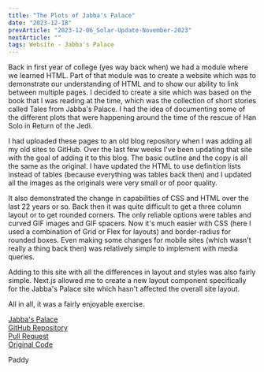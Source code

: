 ```yaml
---
title: "The Plots of Jabba's Palace"
date: "2023-12-18"
prevArticle: "2023-12-06_Solar-Update-November-2023"
nextArticle: ""
tags: Website - Jabba's Palace
---
```


Back in first year of college (yes way back when) we had a module where we learned HTML. Part of that module was to create a website which was to demonstrate our understanding of HTML and to show our ability to link between multiple pages. I decided to create a site which was based on the book that I was reading at the time, which was the collection of short stories called Tales from Jabba's Palace. I had the idea of documenting some of the different plots that were happening around the time of the rescue of Han Solo in Return of the Jedi.

I had uploaded these pages to an old blog repository when I was adding all my old sites to GitHub. Over the last few weeks I've been updating that site with the goal of adding it to this blog. The basic outline and the copy is all the same as the original. I have updated the HTML to use definition lists instead of tables (because everything was tables back then) and I updated all the images as the originals were very small or of poor quality.

It also demonstrated the change in capabilities of CSS and HTML over the last 22 years or so. Back then it was quite difficult to get a three column layout or to get rounded corners. The only reliable options were tables and curved GIF images and GIF spacers. Now it's much easier with CSS (here I used a combination of Grid or Flex for layouts) and border-radius for rounded boxes. Even making some changes for mobile sites (which wasn't really a thing back then) was relatively simple to implement with media queries.

Adding to this site with all the differences in layout and styles was also fairly simple. Next.js allowed me to create a new layout component specifically for the Jabba's Palace site which hasn't affected the overall site layout.

All in all, it was a fairly enjoyable exercise.

[Jabba's Palace](/jabbaspalace)  
[GitHub Repository](https://github.com/paddyfed/TalesOfTheBountyHunters/tree/main/pages/jabbaspalace)  
[Pull Request](https://github.com/paddyfed/TalesOfTheBountyHunters/pull/38)  
[Original Code](https://github.com/paddyfed/OldBlog/tree/9dcabc9b83a6dd25de6381df0f4bde09bbc8df07/jabba)

Paddy
